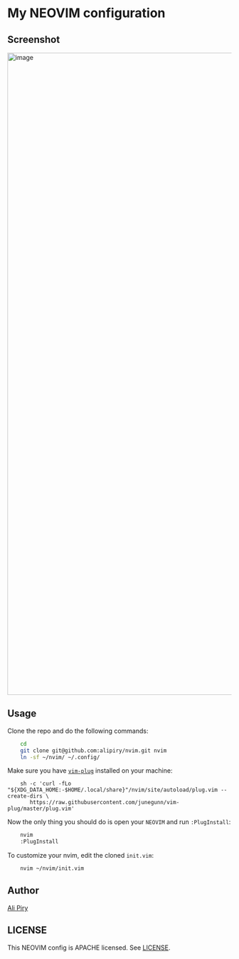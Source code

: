 # My NEOVIM configuration

## Screenshot

<img width="1440" alt="image" src="https://user-images.githubusercontent.com/25138854/67805832-fd23ae80-faa6-11e9-889e-5f808bd4f190.png">

## Usage

Clone the repo and do the following commands:
```bash
	cd
	git clone git@github.com:alipiry/nvim.git nvim
	ln -sf ~/nvim/ ~/.config/
```

Make sure you have [`vim-plug`](https://github.com/junegunn/vim-plug) installed on your machine:
```
	sh -c 'curl -fLo "${XDG_DATA_HOME:-$HOME/.local/share}"/nvim/site/autoload/plug.vim --create-dirs \
       https://raw.githubusercontent.com/junegunn/vim-plug/master/plug.vim'
```

Now the only thing you should do is open your `NEOVIM` and run `:PlugInstall`:
```bash
	nvim
	:PlugInstall
```

To customize your nvim, edit the cloned `init.vim`:
```bash
	nvim ~/nvim/init.vim
```

## Author

[Ali Piry](https://github.com/alipiry)

## LICENSE

This NEOVIM config is APACHE licensed. See [LICENSE](LICENSE).
